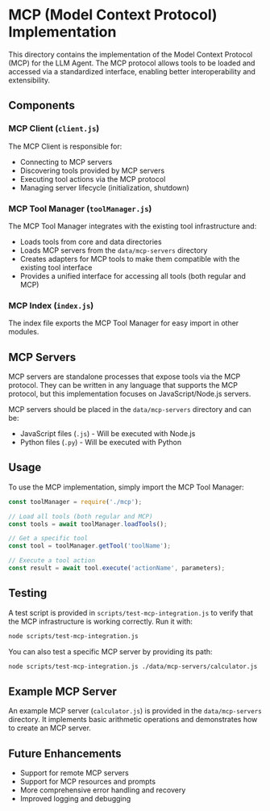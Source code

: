 # MCP (Model Context Protocol) Implementation

This directory contains the implementation of the Model Context Protocol (MCP) for the LLM Agent. The MCP protocol allows tools to be loaded and accessed via a standardized interface, enabling better interoperability and extensibility.

## Components

### MCP Client (`client.js`)

The MCP Client is responsible for:
- Connecting to MCP servers
- Discovering tools provided by MCP servers
- Executing tool actions via the MCP protocol
- Managing server lifecycle (initialization, shutdown)

### MCP Tool Manager (`toolManager.js`)

The MCP Tool Manager integrates with the existing tool infrastructure and:
- Loads tools from core and data directories
- Loads MCP servers from the `data/mcp-servers` directory
- Creates adapters for MCP tools to make them compatible with the existing tool interface
- Provides a unified interface for accessing all tools (both regular and MCP)

### MCP Index (`index.js`)

The index file exports the MCP Tool Manager for easy import in other modules.

## MCP Servers

MCP servers are standalone processes that expose tools via the MCP protocol. They can be written in any language that supports the MCP protocol, but this implementation focuses on JavaScript/Node.js servers.

MCP servers should be placed in the `data/mcp-servers` directory and can be:
- JavaScript files (`.js`) - Will be executed with Node.js
- Python files (`.py`) - Will be executed with Python

## Usage

To use the MCP implementation, simply import the MCP Tool Manager:

```javascript
const toolManager = require('./mcp');

// Load all tools (both regular and MCP)
const tools = await toolManager.loadTools();

// Get a specific tool
const tool = toolManager.getTool('toolName');

// Execute a tool action
const result = await tool.execute('actionName', parameters);
```

## Testing

A test script is provided in `scripts/test-mcp-integration.js` to verify that the MCP infrastructure is working correctly. Run it with:

```bash
node scripts/test-mcp-integration.js
```

You can also test a specific MCP server by providing its path:

```bash
node scripts/test-mcp-integration.js ./data/mcp-servers/calculator.js
```

## Example MCP Server

An example MCP server (`calculator.js`) is provided in the `data/mcp-servers` directory. It implements basic arithmetic operations and demonstrates how to create an MCP server.

## Future Enhancements

- Support for remote MCP servers
- Support for MCP resources and prompts
- More comprehensive error handling and recovery
- Improved logging and debugging

